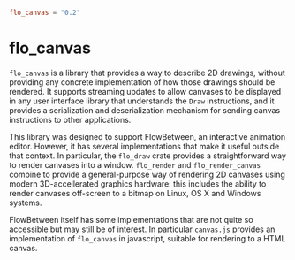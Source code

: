 ```toml
flo_canvas = "0.2"
```

# flo_canvas

`flo_canvas` is a library that provides a way to describe 2D drawings, without providing any
concrete implementation of how those drawings should be rendered. It supports streaming updates
to allow canvases to be displayed in any user interface library that understands the `Draw`
instructions, and it provides a serialization and deserialization mechanism for sending canvas
instructions to other applications.

This library was designed to support FlowBetween, an interactive animation editor. However,
it has several implementations that make it useful outside that context. In particular, the
`flo_draw` crate provides a straightforward way to render canvases into a window. `flo_render`
and `flo_render_canvas` combine to provide a general-purpose way of rendering 2D canvases using
modern 3D-accellerated graphics hardware: this includes the ability to render canvases 
off-screen to a bitmap on Linux, OS X and Windows systems.

FlowBetween itself has some implementations that are not quite so accessible but may still be 
of interest. In particular `canvas.js` provides an implementation of `flo_canvas` in javascript,
suitable for rendering to a HTML canvas.

